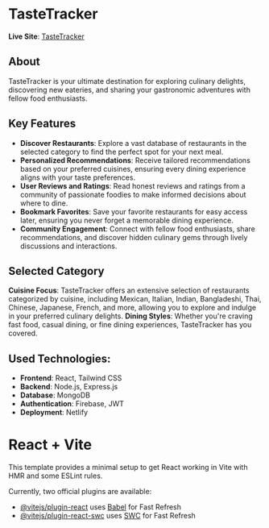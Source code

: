# TasteTracker

**Live Site**: [TasteTracker](https://taste-tracker2024.netlify.app)

## About

TasteTracker is your ultimate destination for exploring culinary delights, discovering new eateries, and sharing your gastronomic adventures with fellow food enthusiasts.


## Key Features

- **Discover Restaurants**: Explore a vast database of restaurants in the selected category to find the perfect spot for your next meal.
- **Personalized Recommendations**: Receive tailored recommendations based on your preferred cuisines, ensuring every dining experience aligns with your taste preferences.
- **User Reviews and Ratings**: Read honest reviews and ratings from a community of passionate foodies to make informed decisions about where to dine.
- **Bookmark Favorites**: Save your favorite restaurants for easy access later, ensuring you never forget a memorable dining experience.
- **Community Engagement**: Connect with fellow food enthusiasts, share recommendations, and discover hidden culinary gems through lively discussions and interactions.
 
## Selected Category

**Cuisine Focus**: TasteTracker offers an extensive selection of restaurants categorized by cuisine, including Mexican, Italian, Indian, Bangladeshi, Thai, Chinese, Japanese, French, and more, allowing you to explore and indulge in your preferred culinary delights.
**Dining Styles**: Whether you're craving fast food, casual dining, or fine dining experiences, TasteTracker has you covered.

## Used Technologies:
- **Frontend**: React, Tailwind CSS
- **Backend**: Node.js, Express.js
- **Database**: MongoDB
- **Authentication**: Firebase, JWT
- **Deployment**: Netlify

# React + Vite

This template provides a minimal setup to get React working in Vite with HMR and some ESLint rules.

Currently, two official plugins are available:

- [@vitejs/plugin-react](https://github.com/vitejs/vite-plugin-react/blob/main/packages/plugin-react/README.md) uses [Babel](https://babeljs.io/) for Fast Refresh
- [@vitejs/plugin-react-swc](https://github.com/vitejs/vite-plugin-react-swc) uses [SWC](https://swc.rs/) for Fast Refresh
